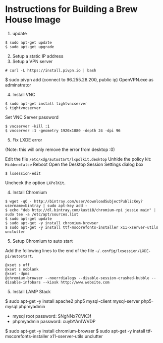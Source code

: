 # Instructions for Building a Brew House Image

1. update
  ```
  $ sudo apt-get update
  $ sudo apt-get upgrade
  ```
  
2. Setup a static IP address
3. Setup a VPN server
  ```
  # curl -L https://install.pivpn.io | bash
  ```

  $ sudo pivpn add
  (connect to 96.255.28.200, public ip)
  OpenVPN.exe as adminstrator

4. Install VNC

  ```
  $ sudo apt-get install tightvncserver
  $ tightvncserver
  ```
  Set VNC Server password
  ```
  $ vncserver -kill :1
  $ vncserver :1 -geometry 1920x1080 -depth 24 -dpi 96
  ```

5. Fix LXDE error

  (Note: this will only remove the error from desktop :0)
  
  Edit the file ```/etc/xdg/autostart/lxpolkit.desktop```
  Unhide the policy kit: ```Hidden=false```
  Reboot
  Open the Desktop Session Settings dialog box
  ```
  $ lxsession-edit
  ```
  Uncheck the option ```LXPolKit```.

4. Install Chromium

```
$ wget -qO - http://bintray.com/user/downloadSubjectPublicKey?username=bintray | sudo apt-key add -
$ echo "deb http://dl.bintray.com/kusti8/chromium-rpi jessie main" | sudo tee -a /etc/apt/sources.list
$ sudo apt-get update
$ sudo apt-get -y install chromium-browser
$ sudo apt-get -y install ttf-mscorefonts-installer x11-xserver-utils unclutter
```

5. Setup Chromium to auto start

Add the following lines to the end of the file ```~/.config/lxsession/LXDE-pi/autostart```.

```
@xset s off
@xset s noblank
@xset -dpms
@chromium-browser --noerrdialogs --disable-session-crashed-bubble --disable-infobars --kiosk http://www.website.com
```

5. Install LAMP Stack


$ sudo apt-get -y install apache2 php5 mysql-client mysql-server php5-mysql phpmyadmin

- mysql root password: SNgNNx7CVK3f
- phpmyadmin password: cuybYAn1WVDP

$ sudo apt-get -y install chromium-browser
$ sudo apt-get -y install ttf-mscorefonts-installer x11-xserver-utils unclutter

